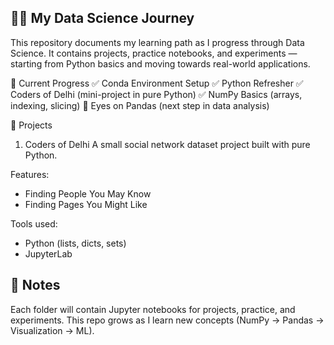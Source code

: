 ## 🧑‍💻 My Data Science Journey
This repository documents my learning path as I progress through Data Science.
It contains projects, practice notebooks, and experiments — starting from Python basics and moving towards real-world applications.

🚀 Current Progress
✅ Conda Environment Setup
✅ Python Refresher
✅ Coders of Delhi (mini-project in pure Python)
✅ NumPy Basics (arrays, indexing, slicing)
👀 Eyes on Pandas (next step in data analysis)

📂 Projects
1. Coders of Delhi
A small social network dataset project built with pure Python.

Features:
- Finding People You May Know
- Finding Pages You Might Like

Tools used:
- Python (lists, dicts, sets)
- JupyterLab

## 📌 Notes
Each folder will contain Jupyter notebooks for projects, practice, and experiments.
This repo grows as I learn new concepts (NumPy → Pandas → Visualization → ML).
